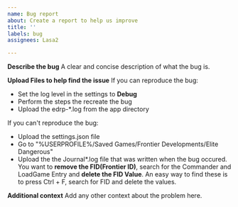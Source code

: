```yaml
---
name: Bug report
about: Create a report to help us improve
title: ''
labels: bug
assignees: Lasa2

---
```


**Describe the bug**
A clear and concise description of what the bug is.

**Upload Files to help find the issue**
If you can reproduce the bug:
  - Set the log level in the settings to **Debug**
  - Perform the steps the recreate the bug
  - Upload the edrp-*.log from the app directory

If you can't reproduce the bug:
  - Upload the settings.json file
  - Go to "%USERPROFILE%/Saved Games/Frontier Developments/Elite Dangerous"
  - Upload the the Journal*.log file that was written when the bug occured. You want to **remove the FID(Frontier ID)**, search for the Commander and LoadGame Entry and **delete the FID Value**. An easy way to find these is to press Ctrl + F, search for FID and delete the values.

**Additional context**
Add any other context about the problem here.
